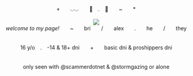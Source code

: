 <p align="center">
  <b> </b><br>
  ⌖  ◡◡  🐇 . 📼  ~  *
  <br><br>
  <image src="https://64.media.tumblr.com/23516a077b19953675e625188a0ea73f/fc64dfe582ead904-70/s2048x3072/f5198a218e8e32a3f6b85d2ce90d14f381b21615.pnj"
  <b> </b><br>
  <i>welcome to my page!</i>  ~  bri  /  alex  .  he  /  they
  <br><br>
  <b> </b><br>
  16 y/o . -14 & 18+ dni  +  basic dni & proshippers dni
  <br><br>
   <b> </b><br>
  only seen with @scammerdotnet & @stormgazing or alone
  <br><br>
 
</p>
